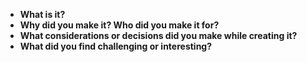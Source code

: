 * **What is it?**
* **Why did you make it? Who did you make it for?**
* **What considerations or decisions did you make while creating it?**
* **What did you find challenging or interesting?**
